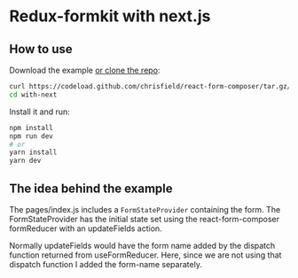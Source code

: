 # Redux-formkit with next.js

## How to use

Download the example [or clone the repo](https://github.com/chrisfield/react-form-composer):

```bash
curl https://codeload.github.com/chrisfield/react-form-composer/tar.gz/master | tar -xz --strip=2 "react-form-composer"-master/examples/with-next
cd with-next
```

Install it and run:

```bash
npm install
npm run dev
# or
yarn install
yarn dev
```

## The idea behind the example
The pages/index.js includes a `FormStateProvider` containing the form. The FormStateProvider has the initial state set using the react-form-composer formReducer with an updateFields action.

Normally updateFields would have the form name added by the dispatch function returned from useFormReducer. Here, since we are not using that dispatch function I added the form-name separately.